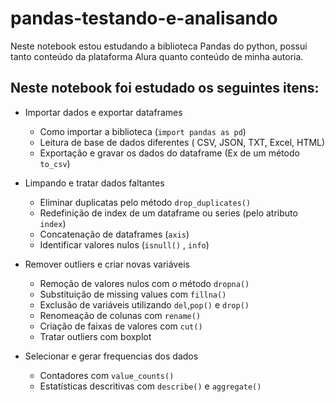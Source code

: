 # pandas-testando-e-analisando

Neste notebook estou estudando a biblioteca Pandas do python, possui tanto conteúdo da plataforma Alura quanto conteúdo de minha autoria.

## Neste notebook foi estudado os seguintes itens: 

- Importar dados e exportar dataframes
    - Como importar a biblioteca (`import pandas as pd`)
    - Leitura de base de dados diferentes ( CSV, JSON, TXT, Excel, HTML)
    - Exportação e gravar os dados do dataframe (Ex de um método `to_csv`)

- Limpando e tratar dados faltantes
    - Eliminar duplicatas pelo método `drop_duplicates()`
    - Redefinição de index de um dataframe ou series (pelo atributo `index`)
    - Concatenação de dataframes (`axis`)
    - Identificar valores nulos (`isnull()` , `info`)


- Remover outliers e criar novas variáveis
    - Remoção de valores nulos com o método `dropna()`
    - Substituição de missing values com `fillna()`
    - Exclusão de variáveis utilizando `del`,`pop()` e `drop()`
    - Renomeação de colunas com `rename()`
    - Criação de faixas de valores com `cut()`
    - Tratar outliers com boxplot

- Selecionar e gerar frequencias dos dados
    - Contadores com `value_counts()`
    - Estatísticas descritivas com `describe()` e `aggregate()`
